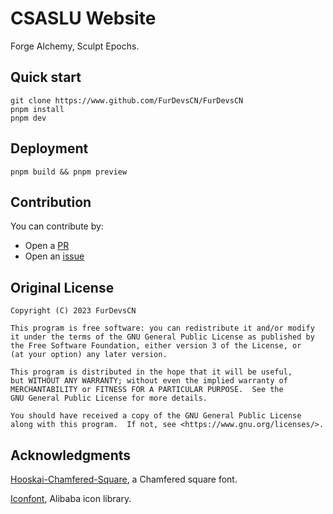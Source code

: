 # CSASLU Website

Forge Alchemy, Sculpt Epochs.

## Quick start

    git clone https://www.github.com/FurDevsCN/FurDevsCN
    pnpm install
    pnpm dev

## Deployment

    pnpm build && pnpm preview

## Contribution

You can contribute by:

- Open a [PR](https://github.com/FurDevsCN/FurDevsCN/pulls "PR")
- Open an [issue](https://github.com/FurDevsCN/FurDevsCN/issues "issue")

## Original License

    Copyright (C) 2023 FurDevsCN

    This program is free software: you can redistribute it and/or modify
    it under the terms of the GNU General Public License as published by
    the Free Software Foundation, either version 3 of the License, or
    (at your option) any later version.

    This program is distributed in the hope that it will be useful,
    but WITHOUT ANY WARRANTY; without even the implied warranty of
    MERCHANTABILITY or FITNESS FOR A PARTICULAR PURPOSE.  See the
    GNU General Public License for more details.

    You should have received a copy of the GNU General Public License
    along with this program.  If not, see <https://www.gnu.org/licenses/>.

## Acknowledgments

[Hooskai-Chamfered-Square](https://github.com/SiberiaHusky/Hooskai-Chamfered-Square "Hooskai-Chamfered-Square"), a Chamfered square font.

[Iconfont](https://www.iconfont.cn/ "Iconfont"), Alibaba icon library.
